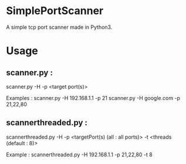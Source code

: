 # SimplePortScanner
A simple tcp port scanner made in Python3.


# Usage

## scanner.py : 
scanner.py -H <target host> -p <target port(s)>

Examples :
scanner.py -H 192.168.1.1 -p 21
scanner.py -H google.com -p 21,22,80


## scannerthreaded.py : 
scannerthreaded.py -H <targetHost> -p <targetPort(s) (all : all ports)> -t <threads (default : 8)>

Example :
scannerthreaded.py -H 192.168.1.1 -p 21,22,80 -t 8
